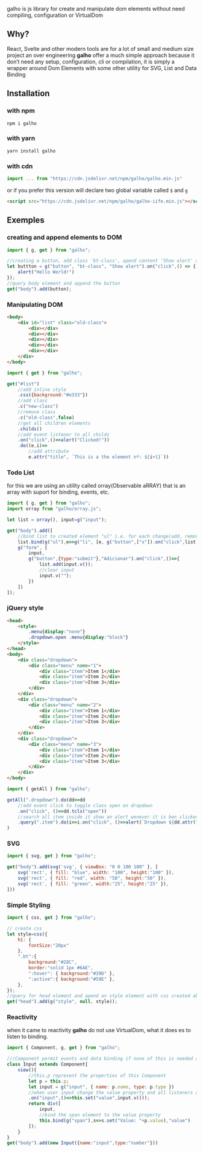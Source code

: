 galho is js library for create and manipulate dom elements without need compiling, configuration or VirtualDom

## Why?

React, Svelte and other modern tools are for a lot of small and medium size project an over engineering **galho** offer a much simple approach because it don’t need any setup, configuration, cli or compilation, it is simply a wrapper around Dom Elements with some other utility for SVG, List and Data Binding

## Installation

### with npm

` npm i galho `

### with yarn

` yarn install galho `

### with cdn

```js
import ... from "https://cdn.jsdelivr.net/npm/galho/galho.min.js"
```

or if you prefer this version will declare two global variable called `$` and `g` 

```html
<script src="https://cdn.jsdelivr.net/npm/galho/galho-iife.min.js"></script>
```


## Exemples

### creating and append elements to DOM

```js
import { g, get } from "galho";

//creating a button, add class 'bt-class', apend content 'Show alert' and add a handler to click event
let buttton = g("button", "bt-class", "Show alert").on("click",() => {
    alert("Hello World!")
});
//query body element and append the button
get("body").add(button);
```

### Manipulating DOM

```html
<body>
    <div id="list" class="old-class">
        <div></div>
        <div></div>
        <div></div>
        <div></div>
        <div></div>
    </div>
</body>
```

```js
import { get } from "galho";

get("#list")
    //add inline style
    .css({background:"#e333"})
    //add class
    .c("new-class")
    //remove class
    .c("old-class",false)
    //get all children elements
    .childs()
    //add event listener to all childs
    .on("click",()=>alert("Clicked!"))
    .do((e,i)=>
        //add attribute 
        e.attr("title", `This is a the element nº: ${i+1}`))
```

### Todo List

for this we are using an utility called orray(Observable aRRAY) that is an array with suport for binding, events, etc.

```js
import { g, get } from "galho";
import orray from "galho/orray.js";

let list = orray(), input=g("input");

get("body").add([
    //bind list to created element "ul" i.e. for each change(add, remove, edit) that occur in list will be reflected in the element (ul)
    list.bind(g("ul"),e=>g("li", [e, g("button",["x"]).on("click",list.remove(e))])),
    g("form", [
        input,
        g("button",{type:"submit"},"Adicionar").on("click",()=>{
            list.add(input.v());
            //clear input
            input.v("");
        })
    ])
]);
```

### jQuery style

```html
<head>
    <style>
        .menu{display:"none"}
        .dropdown.open .menu{display:"block"}
    </style>
</head>
<body>
    <div class="dropdown">
        <div class="menu" name="1">
            <div class="item">Item 1</div>
            <div class="item">Item 2</div>
            <div class="item">Item 3</div>
        </div>
    </div>
    <div class="dropdown">
        <div class="menu" name="2">
            <div class="item">Item 1</div>
            <div class="item">Item 2</div>
            <div class="item">Item 3</div>
        </div>
    </div>
    <div class="dropdown">
        <div class="menu" name="3">
            <div class="item">Item 1</div>
            <div class="item">Item 2</div>
            <div class="item">Item 3</div>
        </div>
    </div>
</body>
```

```js
import { getAll } from "galho";

getAll(".dropdown").do(dd=>dd
    //add event click to toggle class open on dropdown
    .on("click", ()=>dd.tcls("open"))
    //search all item inside it show an alert wenever it is ben clicked
    .query(".item").do(i=>i.on("click", ()=>alert(`Dropdown ${dd.attr("name")} selected ${i.text()}`)))
)
```

### SVG

```js
import { svg, get } from "galho";

get("body").add(svg('svg', { viewBox: "0 0 100 100" }, [
    svg('rect', { fill: "blue", width: "100", height:"100" }),
    svg('rect', { fill: "red", width: "50", height:"50" }),
    svg('rect', { fill: "green", width:"25", height:"25" }),
]))
```

### Simple Styling

```js
import { css, get } from "galho";

// create css
let style=css({
    h1: {
        fontSize:"20px"
    },
    ".bt":{
        background:"#28C",
        border:"solid 1px #6AE",
        ":hover": { background:"#39D" },
        ":active":{ background:"#59E" },
    },
});
//query for head element and apend an style element with css created above
get("head").add(g("style", null, style));
```

### Reactivity

when it came to reactivity **galho** do not use VirtualDom, what it does es to listen to binding.

```js
import { Component, g, get } from "galho";

///Component permit events and data binding if none of this is needed a function can be used
class Input extends Component{
    view(){
        //this.p represent the properties of this Component 
        let p = this.p;
        let input = g("input", { name: p.name, type: p.type })
        //when user input change the value property and all listeners asociated to it will be release
        .on("input",()=>this.set("value",input.v()));
        return div([
            input,
            //bind the span element to the value property
            this.bind(g("span"),s=>s.set("Value: "+p.value),"value")
        ]);   
    }
}
get("body").add(new Input({name:"input",type:"number"}))
```

